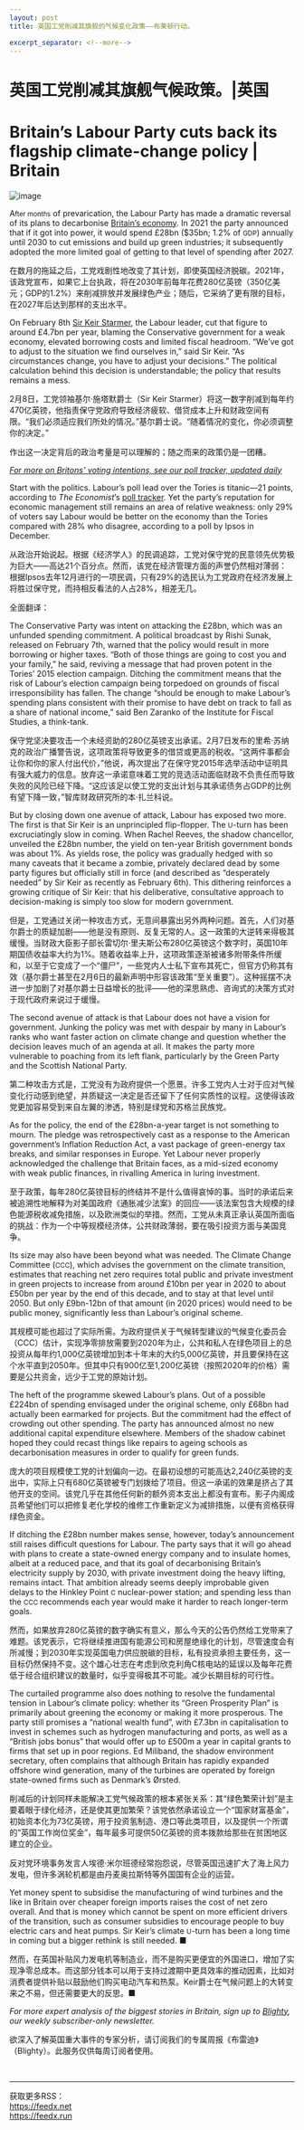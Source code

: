 ```yaml
---
layout: post
title: 英国工党削减其旗舰的气候变化政策——布莱顿行动。

excerpt_separator: <!--more-->
---
```



<!--more-->

# 英国工党削减其旗舰气候政策。|英国


# Britain’s Labour Party cuts back its flagship climate-change policy | Britain

![image](https://images.weserv.nl/?url=www.economist.com/img/b/1280/720/90/media-assets/image/20240210_BRP505.jpg)

<div></div><p><span>A</span><small>fter months</small> of prevarication, the Labour Party has made a dramatic reversal of its plans to decarbonise <a href="https://www.economist.com/britain/2024/02/08/britains-economy-will-need-rate-cuts-sooner-rather-than-later">Britain’s economy</a>. In 2021 the party announced that if it got into power, it would spend £28bn ($35bn; 1.2% of <small>GDP</small>) annually until 2030 to cut emissions and build up green industries; it subsequently adopted the more limited goal of getting to that level of spending after 2027.</p>

在数月的拖延之后，工党戏剧性地改变了其计划，即使英国经济脱碳。2021年，该政党宣布，如果它上台执政，将在2030年前每年花费280亿英镑（350亿美元；GDP的1.2%）来削减排放并发展绿色产业；随后，它采纳了更有限的目标，在2027年后达到那样的支出水平。


<p>On February 8th <a href="https://www.economist.com/britain/2024/01/11/keir-starmer-reform-uk-and-britains-populist-paradox">Sir Keir Starmer</a>, the Labour leader, cut that figure to around £4.7bn per year, blaming the Conservative government for a weak economy, elevated borrowing costs and limited fiscal headroom. “We’ve got to adjust to the situation we find ourselves in,” said Sir Keir. “As circumstances change, you have to adjust your decisions.” The political calculation behind this decision is understandable; the policy that results remains a mess. </p>

2月8日，工党领袖基尔·施塔默爵士（Sir Keir Starmer）将这一数字削减到每年约470亿英镑，他指责保守党政府导致经济疲软、借贷成本上升和财政空间有限。“我们必须适应我们所处的情况。”基尔爵士说。“随着情况的变化，你必须调整你的决定。”

作出这一决定背后的政治考量是可以理解的；随之而来的政策仍是一团糟。


<div><div><div id="econ-1"></div></div></div><aside><p><a href="https://www.economist.com/interactive/uk-general-election/polls"><i>For more on Britons’ voting intentions, see our poll tracker, updated daily</i></a></p></aside><p>Start with the politics. Labour’s poll lead over the Tories is titanic—21 points, according to <i>The Economist</i>’s <a href="https://www.economist.com/interactive/uk-general-election/polls">poll tracker</a>. Yet the party’s reputation for economic management still remains an area of relative weakness: only 29% of voters say Labour would be better on the economy than the Tories compared with 28% who disagree, according to a poll by Ipsos in December.</p>

从政治开始说起。根据《经济学人》的民调追踪，工党对保守党的民意领先优势极为巨大——高达21个百分点。然而，该党在经济管理方面的声誉仍然相对薄弱：根据Ipsos去年12月进行的一项民调，只有29%的选民认为工党政府在经济发展上将胜过保守党，而持相反看法的人占28%，相差无几。

全面翻译：


<p>The Conservative Party was intent on attacking the £28bn, which was an unfunded spending commitment. A political broadcast by Rishi Sunak, released on February 7th, warned that the policy would result in more borrowing or higher taxes. “Both of those things are going to cost you and your family,” he said, reviving a message that had proven potent in the Tories’ 2015 election campaign. Ditching the commitment means that the risk of Labour’s election campaign being torpedoed on grounds of fiscal irresponsibility has fallen. The change “should be enough to make Labour’s spending plans consistent with their promise to have debt on track to fall as a share of national income,” said Ben Zaranko of the Institute for Fiscal Studies, a think-tank. </p>

保守党坚决要攻击一个未经资助的280亿英镑支出承诺。2月7日发布的里希·苏纳克的政治广播警告说，这项政策将导致更多的借贷或更高的税收。“这两件事都会让你和你的家人付出代价，”他说，再次提出了在保守党2015年选举活动中证明具有强大威力的信息。放弃这一承诺意味着工党的竞选活动面临财政不负责任而导致失败的风险已经下降。“这应该足以使工党的支出计划与其承诺债务占GDP的比例有望下降一致，”智库财政研究所的本·扎兰科说。


<p>But by closing down one avenue of attack, Labour has exposed two more. The first is that Sir Keir is an unprincipled flip-flopper. The <small>U</small>-turn has been excruciatingly slow in coming. When Rachel Reeves, the shadow chancellor, unveiled the £28bn number, the yield on ten-year British government bonds was about 1%. As yields rose, the policy was gradually hedged with so many caveats that it became a zombie, privately declared dead by some party figures but officially still in force (and described as “desperately needed” by Sir Keir as recently as February 6th). This dithering reinforces a growing critique of Sir Keir: that his deliberative, consultative approach to decision-making is simply too slow for modern government. </p>

但是，工党通过关闭一种攻击方式，无意间暴露出另外两种问题。首先，人们对基尔爵士的质疑加剧——他是没有原则、反复无常的人。这一政策的大逆转来得极其缓慢。当财政大臣影子部长雷切尔·里夫斯公布280亿英镑这个数字时，英国10年期国债收益率大约为1%。随着收益率上升，这项政策逐渐被诸多附带条件所缓和，以至于它变成了一个“僵尸”，一些党内人士私下宣布其死亡，但官方仍称其有效（基尔爵士甚至在2月6日的最新声明中形容该政策“至关重要”）。这种摇摆不决进一步加剧了对基尔爵士日益增长的批评——他的深思熟虑、咨询式的决策方式对于现代政府来说过于缓慢。


<div><div><div id="econ-2"></div></div></div><p>The second avenue of attack is that Labour does not have a vision for government. Junking the policy was met with despair by many in Labour’s ranks who want faster action on climate change and question whether the decision leaves much of an agenda at all. It makes the party more vulnerable to poaching from its left flank, particularly by the Green Party and the Scottish National Party. </p>

第二种攻击方式是，工党没有为政府提供一个愿景。许多工党内人士对于应对气候变化行动感到绝望，并质疑这一决定是否还留下了任何实质性的议程。这使得该政党更加容易受到来自左翼的渗透，特别是绿党和苏格兰民族党。


<p>As for the policy, the end of the £28bn-a-year target is not something to mourn. The pledge was retrospectively cast as a response to the American government’s Inflation Reduction Act, a vast package of green-energy tax breaks, and similar responses in Europe. Yet Labour never properly acknowledged the challenge that Britain faces, as a mid-sized economy with weak public finances, in rivalling America in luring investment. </p>

至于政策，每年280亿英镑目标的终结并不是什么值得哀悼的事。当时的承诺后来被追溯性地解释为对美国政府《通胀减少法案》的回应——该法案包含大规模的绿色能源税收减免措施，以及欧洲类似的举措。然而，工党从未真正承认英国所面临的挑战：作为一个中等规模经济体，公共财政薄弱，要在吸引投资方面与美国竞争。


<p>Its size may also have been beyond what was needed. The Climate Change Committee (<small>CCC</small>), which advises the government on the climate transition, estimates that reaching net zero requires total public and private investment in green projects to increase from around £10bn per year in 2020 to about £50bn per year by the end of this decade, and to stay at that level until 2050. But only £9bn-12bn of that amount (in 2020 prices) would need to be public money, significantly less than Labour’s original scheme. </p>

其规模可能也超过了实际所需。为政府提供关于气候转型建议的气候变化委员会（CCC）估计，实现净零排放需要到2020年为止，公共和私人在绿色项目上的总投资从每年约1,000亿英镑增加到本十年末的大约5,000亿英镑，并且要保持在这个水平直到2050年。但其中只有900亿至1,200亿英镑（按照2020年的价格）需要是公共资金，远少于工党的原始计划。


<p>The heft of the programme skewed Labour’s plans. Out of a possible £224bn of spending envisaged under the original scheme, only £68bn had actually been earmarked for projects. But the commitment had the effect of crowding out other spending. The party has announced almost no new additional capital expenditure elsewhere. Members of the shadow cabinet hoped they could recast things like repairs to ageing schools as decarbonisation measures in order to qualify for green funds. </p>

庞大的项目规模使工党的计划偏向一边。在最初设想的可能高达2,240亿英镑的支出中，实际上只有680亿英镑被专门划拨给了项目。但这一承诺的效果是挤占了其他开支的空间。该党几乎在其他任何新的额外资本支出上都没有宣布。影子内阁成员希望他们可以把修复老化学校的维修工作重新定义为减排措施，以便有资格获得绿色资金。




<p>If ditching the £28bn number makes sense, however, today’s announcement still raises difficult questions for Labour. The party says that it will go ahead with plans to create a state-owned energy company and to insulate homes, albeit at a reduced pace, and that its goal of decarbonising Britain’s electricity supply by 2030, with private investment doing the heavy lifting, remains intact. That ambition already seems deeply improbable given delays to the Hinkley Point <small>C</small> nuclear-power station; and spending less than the <small>CCC </small>recommends each year would make it harder to reach longer-term goals. </p>

然而，如果放弃280亿英镑的数字确实有意义，那么今天的公告仍然给工党带来了难题。该党表示，它将继续推进国有能源公司和房屋绝缘化的计划，尽管速度会有所减慢；到2030年实现英国电力供应脱碳的目标，私有投资承担主要任务，这一目标仍然保持不变。这个雄心壮志在考虑到欣克利角C核电站的延误以及每年花费低于经合组织建议的数量时，似乎变得极其不可能。减少长期目标的可行性。


<p>The curtailed programme also does nothing to resolve the fundamental tension in Labour’s climate policy: whether its “Green Prosperity Plan” is primarily about greening the economy or making it more prosperous. The party still promises a “national wealth fund”, with £7.3bn in capitalisation to invest in schemes such as hydrogen manufacturing and ports, as well as a “British jobs bonus” that would offer up to £500m a year in capital grants to firms that set up in poor regions. Ed Miliband, the shadow environment secretary, often complains that although Britain has rapidly expanded offshore wind generation, many of the turbines are operated by foreign state-owned firms such as Denmark’s Ørsted. </p>

削减后的计划同样未能解决工党气候政策的根本紧张关系：其“绿色繁荣计划”是主要着眼于绿化经济，还是使其更加繁荣？该党依然承诺设立一个“国家财富基金”，初始资本化为73亿英镑，用于投资氢制造、港口等此类项目，以及提供一个所谓的“英国工作岗位奖金”，每年最多可提供50亿英镑的资本拨款给那些在贫困地区建立的企业。

反对党环境事务发言人埃德·米尔班德经常抱怨说，尽管英国迅速扩大了海上风力发电，但许多涡轮机都是由丹麦奥拉斯特等外国国有企业的运营。


<p>Yet money spent to subsidise the manufacturing of wind turbines and the like in Britain over cheaper foreign imports raises the cost of net zero overall. And that is money which cannot be spent on more efficient drivers of the transition, such as consumer subsidies to encourage people to buy electric cars and heat pumps. Sir Keir’s climate <small>U</small>-turn has been a long time in coming but a bigger rethink is still needed. ■ </p>

然而，在英国补贴风力发电机等制造业，而不是购买更便宜的外国进口，增加了实现净零总成本。而这部分钱本可以用于支持过渡期中更具效率的推动因素，比如对消费者提供补贴以鼓励他们购买电动汽车和热泵。Keir爵士在气候问题上的大转变来之不易，但还需要更大的反思。■


<p><i>For more expert analysis of the biggest stories in Britain, sign up to <a href="https://www.economist.com/newsletters/blighty">Blighty</a>, our weekly subscriber-only newsletter.</i></p>

欲深入了解英国重大事件的专家分析，请订阅我们的专属周报《布雷迪》（Blighty）。此服务仅供每周订阅者使用。


<br/><hr/><div>获取更多RSS：<br/><a href="https://feedx.net" style="color: orange;" target="_blank">https://feedx.net</a> <br/><a href="https://feedx.run" style="color: orange;" target="_blank">https://feedx.run</a><br/></div>